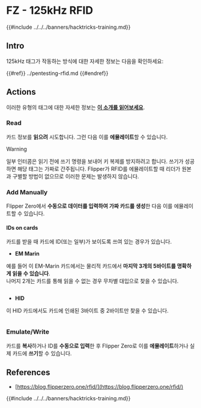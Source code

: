 # FZ - 125kHz RFID

{{#include ../../../banners/hacktricks-training.md}}

## Intro

125kHz 태그가 작동하는 방식에 대한 자세한 정보는 다음을 확인하세요:

{{#ref}}
../pentesting-rfid.md
{{#endref}}

## Actions

이러한 유형의 태그에 대한 자세한 정보는 [**이 소개를 읽어보세요**](../pentesting-rfid.md#low-frequency-rfid-tags-125khz).

### Read

카드 정보를 **읽으려** 시도합니다. 그런 다음 이를 **에뮬레이트**할 수 있습니다.

> [!WARNING]
> 일부 인터콤은 읽기 전에 쓰기 명령을 보내어 키 복제를 방지하려고 합니다. 쓰기가 성공하면 해당 태그는 가짜로 간주됩니다. Flipper가 RFID를 에뮬레이트할 때 리더가 원본과 구별할 방법이 없으므로 이러한 문제는 발생하지 않습니다.

### Add Manually

Flipper Zero에서 **수동으로 데이터를 입력하여 가짜 카드를 생성**한 다음 이를 에뮬레이트할 수 있습니다.

#### IDs on cards

카드를 받을 때 카드에 ID(또는 일부)가 보이도록 쓰여 있는 경우가 있습니다.

- **EM Marin**

예를 들어 이 EM-Marin 카드에서는 물리적 카드에서 **마지막 3개의 5바이트를 명확하게 읽을 수 있습니다**.\
나머지 2개는 카드를 통해 읽을 수 없는 경우 무차별 대입으로 찾을 수 있습니다.

<figure><img src="../../../images/image (104).png" alt=""><figcaption></figcaption></figure>

- **HID**

이 HID 카드에서도 카드에 인쇄된 3바이트 중 2바이트만 찾을 수 있습니다.

<figure><img src="../../../images/image (1014).png" alt=""><figcaption></figcaption></figure>

### Emulate/Write

카드를 **복사**하거나 ID를 **수동으로 입력**한 후 Flipper Zero로 이를 **에뮬레이트**하거나 실제 카드에 **쓰기**할 수 있습니다.

## References

- [https://blog.flipperzero.one/rfid/](https://blog.flipperzero.one/rfid/)

{{#include ../../../banners/hacktricks-training.md}}
